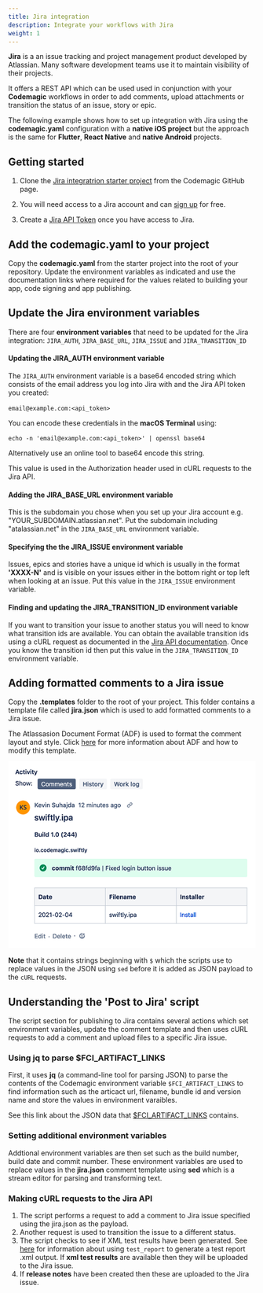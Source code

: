 ```yaml
---
title: Jira integration
description: Integrate your workflows with Jira
weight: 1
---
```


**Jira** is a an issue tracking and project management product developed by Atlassian. Many software development teams use it to maintain visibility of their projects. 

It offers a REST API which can be used used in conjunction with your **Codemagic** workflows in order to add comments, upload attachments or transition the status of an issue, story or epic.

The following example shows how to set up integration with Jira using the **codemagic.yaml** configuration with a **native iOS project** but the approach is the same for **Flutter**, **React Native** and **native Android** projects.

## Getting started

1. Clone the [Jira integratrion starter project](https://github.com/codemagic-ci-cd/jira_integration_demo_project) from the Codemagic GitHub page.

2. You will need access to a Jira account and can [sign up](https://www.atlassian.com/software/jira) for free.

3. Create a [Jira API Token](https://id.atlassian.com/manage-profile/security/api-tokens) once you have access to Jira.

## Add the codemagic.yaml to your project

Copy the **codemagic.yaml** from the starter project into the root of your repository. Update the environment variables as indicated and use the documentation links where required for the values related to building your app, code signing and app publishing. 

## Update the Jira environment variables

There are four **environment variables** that need to be updated for the Jira integration: `JIRA_AUTH`, `JIRA_BASE_URL`, `JIRA_ISSUE` and `JIRA_TRANSITION_ID`


#### Updating the JIRA_AUTH environment variable

The `JIRA_AUTH` environment variable is a base64 encoded string which consists of the email address you log into Jira with and the Jira API token you created: 

`email@example.com:<api_token>`

You can encode these credentials in the **macOS Terminal** using:

```
echo -n 'email@example.com:<api_token>' | openssl base64
```

Alternatively use an online tool to base64 encode this string. 

This value is used in the Authorization header used in cURL requests to the Jira API.

#### Adding the JIRA_BASE_URL environment variable

This is the subdomain you chose when you set up your Jira account e.g. "YOUR_SUBDOMAIN.atlassian.net". Put the subdomain including "atalassian.net" in the `JIRA_BASE_URL` environment variable. 


#### Specifying the  the JIRA_ISSUE environment variable

Issues, epics and stories have a unique id which is usually in the format **'XXXX-N'** and is visible on your issues either in the bottom right or top left when looking at an issue. Put this value in the `JIRA_ISSUE` environment variable. 

#### Finding and updating the JIRA_TRANSITION_ID environment variable

If you want to transition your issue to another status you will need to know what transition ids are available. You can obtain the available transition ids using a cURL request as documented in the [Jira API documentation](https://developer.atlassian.com/cloud/jira/platform/rest/v3/api-group-issues/#api-rest-api-3-issue-issueidorkey-transitions-get). Once you know the transition id then put this value in the `JIRA_TRANSITION_ID` environment variable.

## Adding formatted comments to a Jira issue

Copy the **.templates** folder to the root of your project. This folder contains a template file called **jira.json** which is used to add formatted comments to a Jira issue. 

The Atlassasion Document Format (ADF) is used to format the comment layout and style. Click [here](https://developer.atlassian.com/cloud/jira/platform/apis/document/structure/) for more information about ADF and how to modify this template. 

![A formatted Jira issue comment](../uploads/jira_issue_comment.png)

**Note** that it contains strings beginning with `$` which the scripts use to replace values in the JSON using `sed` before it is added as JSON payload to the `cURL` requests.

## Understanding the 'Post to Jira' script

The script section for publishing to Jira contains several actions which set environment variables, update the comment template and then uses cURL requests to add a comment and upload files to a specific Jira issue.

### Using jq to parse $FCI_ARTIFACT_LINKS

First, it uses **jq** (a command-line tool for parsing JSON) to parse the contents of the Codemagic environment variable `$FCI_ARTIFACT_LINKS` to find information such as the articact url, filename, bundle id and version name and store the values in environment varaibles.

See this link about the JSON data that [$FCI_ARTIFACT_LINKS](http://localhost:1313/building/environment-variables/#codemagic-read-only-environment-variables) contains.

### Setting additional environment variables

Addtional environment variables are then set such as the build number, build date and commit number. These environment variables are used to replace values in the **jira.json** comment template using **sed** which is a stream editor for parsing and transforming text.

### Making cURL requests to the Jira API 

1. The script performs a request to add a comment to Jira issue specified using the jira.json as the payload.
2. Another request is used to transition the issue to a different status.
3. The script checks to see if XML test results have been generated. See [here](http://localhost:1313/testing-yaml/testing/) for information about using `test_report` to generate a test report .xml output. If **xml test results** are available then they will be uploaded  to the Jira issue.
4. If **release notes** have been created then these are uploaded to the Jira issue.

